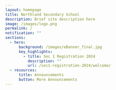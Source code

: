 ```yaml
---
layout: homepage
title: Northland Secondary School
description: Brief site description here
image: /images/logo.png
permalink: /
notification: ""
sections:
  - hero:
      background: /images/eBanner_final.jpg
      key_highlights:
        - title: Sec 1 Registration 2024
          description: ""
          url: /sec1-registration-2024/welcome/
  - resources:
      title: Announcements
      button: More Announcements
---
```

